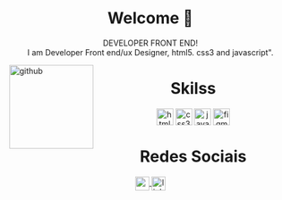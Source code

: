 <div align="center">

  <h1 align="center"> Welcome 👋 </h1>
    <p> DEVELOPER FRONT END!  
    </br> I am Developer Front end/ux Designer, html5. css3 and javascript".
    </br>
    </p>

</div>
<div style="display: inline_block">
<img align="left" height="150" alt="github" 
src="https://github.com/gregoriodelucca/pokedex-Dio/assets/43537647/70a327b0-62b9-476b-b55a-83783ceb8b9e">
</div>

<div  align="center"> 
    <h1 align="center">Skilss</h1>
    <img align="center" height="30" width="30" alt="html" src="https://cdn.jsdelivr.net/gh/devicons/devicon/icons/html5/html5-original.svg">
    <img align="center" height="30" width="30" alt="css3" src="https://cdn.jsdelivr.net/gh/devicons/devicon/icons/css3/css3-original.svg"  >
    <img align="center" height="30" width="30" alt="javascript" src="https://cdn.jsdelivr.net/gh/devicons/devicon/icons/javascript/javascript-original.svg">
    <img align="center" height="30" width="30" alt="figma" src="https://cdn.jsdelivr.net/gh/devicons/devicon/icons/figma/figma-original.svg">


   </div>
    
<div align="center">
    <h1 align="center">Redes Sociais</h1>
      <a align="center" href = "mailto: gregoriodelucca@gmail.com">
        <img  align="center" height="25"  alt="gmail" src="https://upload.wikimedia.org/wikipedia/commons/thumb/8/8c/Gmail_Icon_%282013-2020%29.svg/1024px-Gmail_Icon_%282013-2020%29.svg.png">
      </a>
      <a align="center" href = "https://www.linkedin.com/in/gregoriodelucca/">
        <img  align="center" height="25"  alt="linkedin" src="https://upload.wikimedia.org/wikipedia/commons/thumb/8/81/LinkedIn_icon.svg/2048px-LinkedIn_icon.svg.png">
      </a>    
</div>

  
